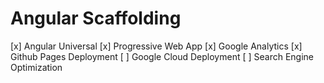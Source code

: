 # Angular Scaffolding

[x] Angular Universal
[x] Progressive Web App
[x] Google Analytics
[x] Github Pages Deployment
[ ] Google Cloud Deployment
[ ] Search Engine Optimization

